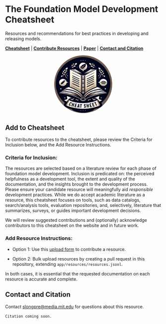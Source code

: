 # The Foundation Model Development Cheatsheet

Resources and recommendations for best practices in developing and releasing models.

[**Cheatsheet**](https://fmcheatsheet.org) | [**Contribute Resources**](#add-to-cheatsheet) | [**Paper**](https://github.com/allenai/fm-cheatsheet/app/resources/paper.pdf) | [**Contact and Citation**](#contact-and-citation)

<p align="center">
  <img src="app/resources/logos/cheatsheet-0.png" width="40%" height="40%" alt="The Foundation Model Development Cheatsheet">
</p>

## Add to Cheatsheet

To contribute resources to the cheatsheet, please review the Criteria for Inclusion below, and the Add Resource Instructions.

### Criteria for Inclusion:

The resources are selected based on a literature review for each phase of foundation model development.
Inclusion is predicated on: the perceived helpfulness as a development tool, the extent and quality of the documentation, 
and the insights brought to the development process.
Please ensure your candidate resource will meaningfully aid *responsible* development practices.
While we do accept academic literature as a resource, this cheatsheet focuses on tools, such as data catalogs, 
search/analysis tools, evaluation repositories, and, selectively, literature that summarizes, surveys, or guides 
important development decisions.

We will review suggested contributions and (optionally) acknowledge contributors to this cheatsheet on the website 
and in future work.

### Add Resource Instructions:

* Option 1: Use this [upload form](https://forms.gle/aAa2dismSzCpae4p6) to contribute a resource.

* Option 2: Bulk upload resources by creating a pull request in this repository, extending `app/resources/resources.jsonl`.

In both cases, it is essential that the requested documentation on each resource is accurate and complete.


## Contact and Citation

Contact [slongpre@media.mit.edu](mailto:slongpre@media.mit.edu) for questions about this resource.

```
Citation coming soon.
```